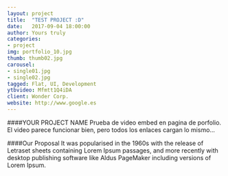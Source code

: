 ```yaml
---
layout: project
title:  "TEST PROJECT :D"
date:   2017-09-04 18:00:00
author: Yours truly
categories:
- project
img: portfolio_10.jpg
thumb: thumb02.jpg
carousel:
- single01.jpg
- single02.jpg
tagged: Flat, UI, Development
ytbvideo: Mfmtt1Q4iDA
client: Wonder Corp.
website: http://www.google.es
---
```

####YOUR PROJECT NAME
Prueba de video embed en pagina de porfolio. El video parece funcionar bien, pero todos los enlaces cargan lo mismo...

####Our Proposal
It was popularised in the 1960s with the release of Letraset sheets containing Lorem Ipsum passages, and more recently with desktop publishing software like Aldus PageMaker including versions of Lorem Ipsum.
